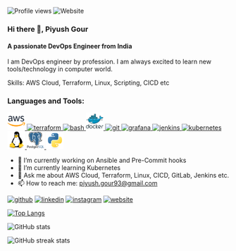 ![Profile views](https://gpvc.arturio.dev/piyushgour) ![Website](https://img.shields.io/website?down_message=offline&up_color=dark%20green&up_message=up&url=http%3A%2F%2Fwww.piyushgour.in)
### Hi there 👋, Piyush Gour
#### A passionate DevOps Engineer from India
I am DevOps engineer by profession. I am always excited to learn new tools/technology in computer world. 

Skills: AWS Cloud, Terraform, Linux, Scripting, CICD etc
<h3 align="left">Languages and Tools:</h3>
<p align="left"> <a href="https://aws.amazon.com" target="_blank"> <img src="https://raw.githubusercontent.com/devicons/devicon/master/icons/amazonwebservices/amazonwebservices-original-wordmark.svg" alt="aws" width="40" height="40"/> </a> <a href="https://www.terraform.io" target="_blank"> <img src="https://www.vectorlogo.zone/logos/terraformio/terraformio-icon.svg" alt="terraform" width="40" height="40"/> </a> <a href="https://www.gnu.org/software/bash/" target="_blank"> <img src="https://www.vectorlogo.zone/logos/gnu_bash/gnu_bash-icon.svg" alt="bash" width="40" height="40"/> </a> <a href="https://www.docker.com/" target="_blank"> <img src="https://raw.githubusercontent.com/devicons/devicon/master/icons/docker/docker-original-wordmark.svg" alt="docker" width="40" height="40"/> </a> <a href="https://git-scm.com/" target="_blank"> <img src="https://www.vectorlogo.zone/logos/git-scm/git-scm-icon.svg" alt="git" width="40" height="40"/> </a> <a href="https://grafana.com" target="_blank"> <img src="https://www.vectorlogo.zone/logos/grafana/grafana-icon.svg" alt="grafana" width="40" height="40"/> </a> <a href="https://www.jenkins.io" target="_blank"> <img src="https://www.vectorlogo.zone/logos/jenkins/jenkins-icon.svg" alt="jenkins" width="40" height="40"/> </a> <a href="https://kubernetes.io" target="_blank"> <img src="https://www.vectorlogo.zone/logos/kubernetes/kubernetes-icon.svg" alt="kubernetes" width="40" height="40"/> </a> <a href="https://www.linux.org/" target="_blank"> <img src="https://raw.githubusercontent.com/devicons/devicon/master/icons/linux/linux-original.svg" alt="linux" width="40" height="40"/> </a> <a href="https://www.postgresql.org" target="_blank"> <img src="https://raw.githubusercontent.com/devicons/devicon/master/icons/postgresql/postgresql-original-wordmark.svg" alt="postgresql" width="40" height="40"/> </a> <a href="https://www.python.org" target="_blank"> <img src="https://raw.githubusercontent.com/devicons/devicon/master/icons/python/python-original.svg" alt="python" width="40" height="40"/> </a> </p>

- 🔭 I’m currently working on Ansible and Pre-Commit hooks 
- 🌱 I’m currently learning Kubernetes 
- 💬 Ask me about AWS Cloud, Terraform, Linux, CICD, GitLab, Jenkins etc. 
- 📫 How to reach me: piyush.gour93@gmail.com 


[<img src='https://cdn.jsdelivr.net/npm/simple-icons@3.0.1/icons/github.svg' alt='github' height='40'>](https://github.com/piyushgour)  [<img src='https://cdn.jsdelivr.net/npm/simple-icons@3.0.1/icons/linkedin.svg' alt='linkedin' height='40'>](https://linkedin.com/in/piyushgour/)  [<img src='https://cdn.jsdelivr.net/npm/simple-icons@3.0.1/icons/instagram.svg' alt='instagram' height='40'>](https://www.instagram.com/just_like_piyush/)  [<img src='https://cdn.jsdelivr.net/npm/simple-icons@3.0.1/icons/icloud.svg' alt='website' height='40'>](www.piyushgour.in)  

[![Top Langs](https://github-readme-stats.vercel.app/api/top-langs/?username=piyushgour)](https://github.com/anuraghazra/github-readme-stats)

![GitHub stats](https://github-readme-stats.vercel.app/api?username=piyushgour&show_icons=true&count_private=true)  

![GitHub streak stats](https://github-readme-streak-stats.herokuapp.com/?user=piyushgour)  

  